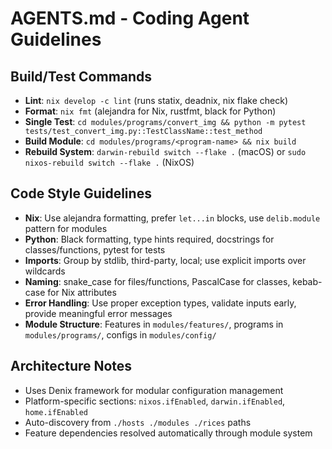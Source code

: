 # AGENTS.md - Coding Agent Guidelines

## Build/Test Commands
- **Lint**: `nix develop -c lint` (runs statix, deadnix, nix flake check)
- **Format**: `nix fmt` (alejandra for Nix, rustfmt, black for Python)
- **Single Test**: `cd modules/programs/convert_img && python -m pytest tests/test_convert_img.py::TestClassName::test_method`
- **Build Module**: `cd modules/programs/<program-name> && nix build`
- **Rebuild System**: `darwin-rebuild switch --flake .` (macOS) or `sudo nixos-rebuild switch --flake .` (NixOS)

## Code Style Guidelines
- **Nix**: Use alejandra formatting, prefer `let...in` blocks, use `delib.module` pattern for modules
- **Python**: Black formatting, type hints required, docstrings for classes/functions, pytest for tests
- **Imports**: Group by stdlib, third-party, local; use explicit imports over wildcards
- **Naming**: snake_case for files/functions, PascalCase for classes, kebab-case for Nix attributes
- **Error Handling**: Use proper exception types, validate inputs early, provide meaningful error messages
- **Module Structure**: Features in `modules/features/`, programs in `modules/programs/`, configs in `modules/config/`

## Architecture Notes
- Uses Denix framework for modular configuration management
- Platform-specific sections: `nixos.ifEnabled`, `darwin.ifEnabled`, `home.ifEnabled`
- Auto-discovery from `./hosts ./modules ./rices` paths
- Feature dependencies resolved automatically through module system